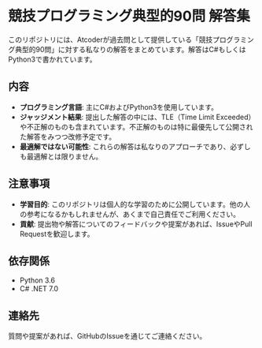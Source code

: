 
# 競技プログラミング典型的90問 解答集

このリポジトリには、Atcoderが過去問として提供している「競技プログラミング典型的90問」に対する私なりの解答をまとめています。解答はC#もしくはPython3で書かれています。

## 内容

- **プログラミング言語**: 主にC#およびPython3を使用しています。
- **ジャッジメント結果**: 提出した解答の中には、TLE（Time Limit Exceeded）や不正解のものも含まれています。不正解のものは特に最優先して公開された解答をみつつ改修予定です。
- **最適解ではない可能性**: これらの解答は私なりのアプローチであり、必ずしも最適解とは限りません。

## 注意事項

- **学習目的**: このリポジトリは個人的な学習のために公開しています。他の人の参考になるかもしれませんが、あくまで自己責任でご利用ください。
- **貢献**: 提出物や解答についてのフィードバックや提案があれば、IssueやPull Requestを歓迎します。

## 依存関係

- Python 3.6
- C# .NET 7.0

## 連絡先

質問や提案があれば、GitHubのIssueを通じてご連絡ください。
